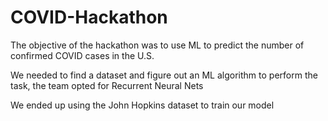 # COVID-Hackathon

The objective of the hackathon was to use ML to predict the number of confirmed COVID cases in the U.S.

We needed to find a dataset and figure out an ML algorithm to perform the task, the team opted for Recurrent Neural Nets

We ended up using the John Hopkins dataset to train our model
